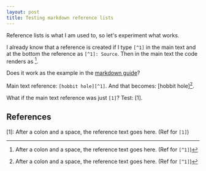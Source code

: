 ```yaml
---
layout: post
title: Testing markdown reference lists
---
```


Reference lists is what I am used to, so let's experiment what works.

I already know that a reference is created if I type `[^1]` in the main text and at the bottom the reference as `[^1]: Source`. Then in the main text the code renders as [^1].

Does it work as the example in the [markdown guide](https://www.markdownguide.org/basic-syntax/#reference-style-links)?

Main text reference: `[hobbit hole][^1]`. And that becomes: [hobbit hole][^1].

What if the main text reference was just `[1]`? Test: [1].

## References

[^1]: After a colon and a space, the reference text goes here. (Ref for `[^1]`)

[1]: After a colon and a space, the reference text goes here. (Ref for `[1]`)
